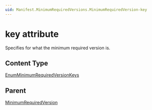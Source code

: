 ```yaml
---
uid: Manifest.MinimumRequiredVersions.MinimumRequiredVersion-key 
---
```


# key attribute

Specifies for what the minimum required version is.

## Content Type

[EnumMinimumRequiredVersionKeys](xref:Manifest-EnumMinimumRequiredVersionKeys)

## Parent

[MinimumRequiredVersion](xref:Manifest.MinimumRequiredVersions.MinimumRequiredVersion)
